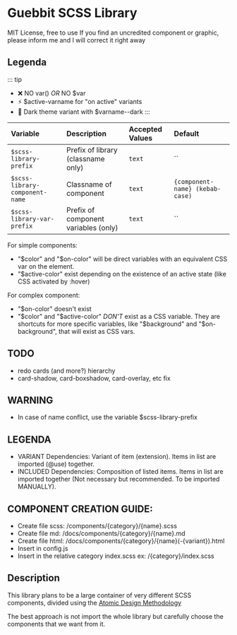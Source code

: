 # Guebbit SCSS Library
MIT License, free to use
If you find an uncredited component or graphic, please inform me and I will correct it right away


## Legenda

::: tip
- :x: NO var() *OR* NO $var
- :zap: $active-varname for "on active" variants
- :first_quarter_moon_with_face: Dark theme variant with $varname--dark
:::


| Variable                        | Description                           | Accepted Values | Default                         |
|:--------------------------------|:--------------------------------------|:----------------|:--------------------------------|
| `$scss-library-prefix`          | Prefix of library (classname only)    | `text`          | ``                              |
| `$scss-library-component-name`  | Classname of component                | `text`          | `{component-name} (kebab-case)` |
| `$scss-library-var-prefix`      | Prefix of component variables (only)  | `text`          | ``                              |




For simple components: 
 - "$color" and "$on-color" will be direct variables with an equivalent CSS var on the element.
 - "$active-color" exist depending on the existence of an active state (like CSS activated by :hover)

For complex component: 
 - "$on-color" doesn't exist 
 - "$color" and "$active-color" *DON'T* exist as a CSS variable. They are shortcuts for more specific variables, like "$background" and "$on-background", that will exist as CSS vars.


## TODO
 - redo cards (and more?) hierarchy
 - card-shadow, card-boxshadow, card-overlay, etc fix

## WARNING
- In case of name conflict, use the variable $scss-library-prefix

## LEGENDA
- VARIANT Dependencies:  Variant of item (extension). Items in list are imported (@use) together.
- INCLUDED Dependencies:  Composition of listed items. Items in list are imported together (Not necessary but recommended. To be imported MANUALLY).

## COMPONENT CREATION GUIDE:
- Create file scss: /components/{category}/{name}.scss
- Create file md: /docs/components/{category}/{name}.md
- Create file html: /docs/components/{category}/{name}(-{variant}).html
- Insert in config.js
- Insert in the relative category index.scss ex: /{category}/index.scss

## Description
This library plans to be a large container of very different SCSS components, 
divided using the [Atomic Design Methodology](https://bradfrost.com/blog/post/atomic-web-design/)  

The best approach is not import the whole library but carefully choose the components that we want from it.